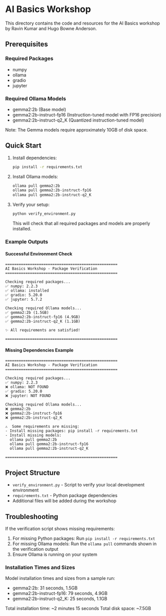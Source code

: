 # AI Basics Workshop

This directory contains the code and resources for the AI Basics workshop by Ravin Kumar and Hugo Bowne Anderson.

## Prerequisites

### Required Packages

- numpy
- ollama
- gradio
- jupyter

### Required Ollama Models

- gemma2:2b (Base model)
- gemma2:2b-instruct-fp16 (Instruction-tuned model with FP16 precision)
- gemma2:2b-instruct-q2_K (Quantized instruction-tuned model)

Note: The Gemma models require approximately 10GB of disk space.

## Quick Start

1. Install dependencies:

   ```bash
   pip install -r requirements.txt
   ```

2. Install Ollama models:

   ```bash
   ollama pull gemma2:2b
   ollama pull gemma2:2b-instruct-fp16
   ollama pull gemma2:2b-instruct-q2_K
   ```

3. Verify your setup:

   ```bash
   python verify_environment.py
   ```

   This will check that all required packages and models are properly installed.

### Example Outputs

#### Successful Environment Check

```console
==================================================
AI Basics Workshop - Package Verification
==================================================

Checking required packages...
✅ numpy: 2.2.3
✅ ollama: installed
✅ gradio: 5.20.0
✅ jupyter: 5.7.2

Checking required Ollama models...
✅ gemma2:2b (1.5GB)
✅ gemma2:2b-instruct-fp16 (4.9GB)
✅ gemma2:2b-instruct-q2_K (1.1GB)

✨ All requirements are satisfied!

==================================================
```

#### Missing Dependencies Example

```console
==================================================
AI Basics Workshop - Package Verification
==================================================

Checking required packages...
✅ numpy: 2.2.3
❌ ollama: NOT FOUND
✅ gradio: 5.20.0
❌ jupyter: NOT FOUND

Checking required Ollama models...
❌ gemma2:2b
❌ gemma2:2b-instruct-fp16
❌ gemma2:2b-instruct-q2_K

⚠️  Some requirements are missing:
- Install missing packages: pip install -r requirements.txt
- Install missing models:
  ollama pull gemma2:2b
  ollama pull gemma2:2b-instruct-fp16
  ollama pull gemma2:2b-instruct-q2_K

==================================================
```

## Project Structure

- `verify_environment.py` - Script to verify your local development environment
- `requirements.txt` - Python package dependencies
- Additional files will be added during the workshop

## Troubleshooting

If the verification script shows missing requirements:

1. For missing Python packages: Run `pip install -r requirements.txt`
2. For missing Ollama models: Run the `ollama pull` commands shown in the verification output
3. Ensure Ollama is running on your system

### Installation Times and Sizes

Model installation times and sizes from a sample run:

- gemma2:2b: 31 seconds, 1.5GB
- gemma2:2b-instruct-fp16: 79 seconds, 4.9GB
- gemma2:2b-instruct-q2_K: 25 seconds, 1.1GB

Total installation time: ~2 minutes 15 seconds
Total disk space: ~7.5GB
